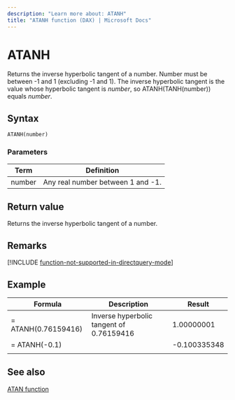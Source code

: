 ```yaml
---
description: "Learn more about: ATANH"
title: "ATANH function (DAX) | Microsoft Docs"
---
```

# ATANH

Returns the inverse hyperbolic tangent of a number. Number must be between -1 and 1 (excluding -1 and 1). The inverse hyperbolic tangent is the value whose hyperbolic tangent is *number*, so ATANH(TANH(number)) equals *number*.  
  
## Syntax  
  
```dax
ATANH(number)  
```
  
### Parameters  
  
|Term|Definition|  
|--------|--------------|  
|number|Any real number between 1 and -1.|  
  
## Return value

Returns the inverse hyperbolic tangent of a number.  

## Remarks

[!INCLUDE [function-not-supported-in-directquery-mode](includes/function-not-supported-in-directquery-mode.md)]
  
## Example  
  
|Formula|Description|Result|  
|-----------|---------------|----------|  
|= ATANH(0.76159416)|Inverse hyperbolic tangent of 0.76159416|1.00000001|  
|= ATANH(-0.1)||-0.100335348|  
||||  

## See also

[ATAN function](atan-function-dax.md)  
